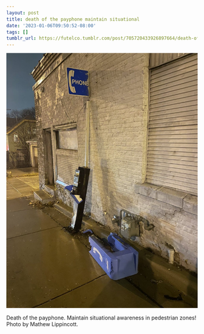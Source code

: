 ```yaml
---
layout: post
title: death of the payphone maintain situational
date: '2023-01-06T09:50:52-08:00'
tags: []
tumblr_url: https://futelco.tumblr.com/post/705720433926897664/death-of-the-payphone-maintain-situational
---
```

 ![](/images/blog/8b7b7467faeead570e199b2402952bb0c88ccca5.jpg)  

Death of the payphone. Maintain situational awareness in pedestrian zones! Photo by Mathew Lippincott.

